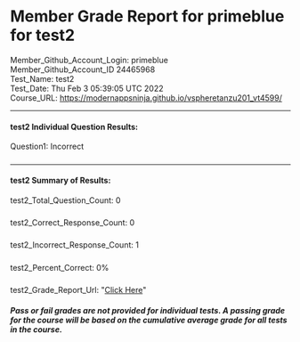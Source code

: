 # Member Grade Report for primeblue for test2  
   
Member_Github_Account_Login: primeblue  
Member_Github_Account_ID 24465968  
Test_Name: test2  
Test_Date: Thu Feb  3 05:39:05 UTC 2022  
Course_URL: https://modernappsninja.github.io/vspheretanzu201_vt4599/  
   
---  
#### test2 Individual Question Results:  
Question1: Incorrect  
#####  
---  
#### test2 Summary of Results:  
test2_Total_Question_Count: 0  
#####  
test2_Correct_Response_Count: 0  
#####  
test2_Incorrect_Response_Count: 1  
#####  
test2_Percent_Correct: 0%  
#####  
test2_Grade_Report_Url: "[Click Here](https://github.com/modernappsninjas/primeblue/blob/main/static/userdata/courses/vspheretanzu201_vt4599/grade_report.pr481.test2.md)"
##### Pass or fail grades are not provided for individual tests. A passing grade for the course will be based on the cumulative average grade for all tests in the course.  
